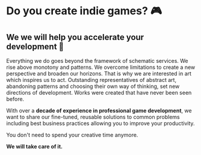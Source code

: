 # Do you create indie games? 🎮
## We we will help you accelerate your development 🚀

Everything we do goes beyond the framework of schematic services. We rise above monotony and patterns. We overcome limitations to create a new perspective and broaden our horizons. That is why we are interested in art which inspires us to act. Outstanding representatives of abstract art, abandoning patterns and choosing their own way of thinking, set new directions of development. Works were created that have never been seen before.

With over a **decade of experience in professional game development**, we want to share our fine-tuned, reusable solutions to common problems including best business practices allowing you to improve your productivity.

You don't need to spend your creative time anymore.

**We will take care of it.**
